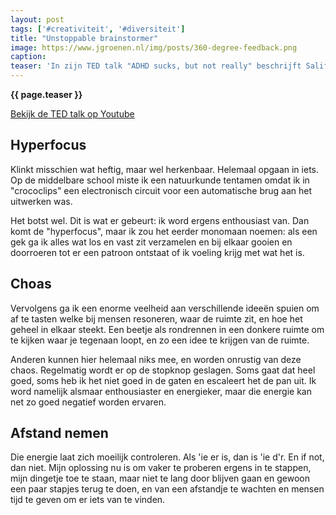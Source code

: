 ```yaml
---
layout: post
tags: ['#creativiteit', '#diversiteit']
title: "Unstoppable brainstormer"
image: https://www.jgroenen.nl/img/posts/360-degree-feedback.png
caption: 
teaser: 'In zijn TED talk "ADHD sucks, but not really" beschrijft Salif Mahamane hoe hij zijn hele leven te horen krijgt wat er allemaal mis met hem is, als hij weer eens niet oplet. En hoe hij wordt weggezet alsof hij niet normaal is.'
---
```

<strong>{{ page.teaser }}</strong>

[Bekijk de TED talk op Youtube](https://www.youtube.com/watch?v=fWCocjh5aK0)

## Hyperfocus

Klinkt misschien wat heftig, maar wel herkenbaar. Helemaal opgaan in iets. Op de middelbare school miste ik een natuurkunde tentamen omdat ik in "crococlips" een electronisch circuit voor een automatische brug aan het uitwerken was.

Het botst wel. Dit is wat er gebeurt: ik word ergens enthousiast van. Dan komt de "hyperfocus", maar ik zou het eerder monomaan noemen: als een gek ga ik alles wat los en vast zit verzamelen en bij elkaar gooien en doorroeren tot er een patroon ontstaat of ik voeling krijg met wat het is.

## Choas

Vervolgens ga ik een enorme veelheid aan verschillende ideeën spuien om af te tasten welke bij mensen resoneren, waar de ruimte zit, en hoe het geheel in elkaar steekt. Een beetje als rondrennen in een donkere ruimte om te kijken waar je tegenaan loopt, en zo een idee te krijgen van de ruimte.

Anderen kunnen hier helemaal niks mee, en worden onrustig van deze chaos. Regelmatig wordt er op de stopknop geslagen. Soms gaat dat heel goed, soms heb ik het niet goed in de gaten en escaleert het de pan uit. Ik word namelijk alsmaar enthousiaster en energieker, maar die energie kan net zo goed negatief worden ervaren.

## Afstand nemen

Die energie laat zich moeilijk controleren. Als 'ie er is, dan is 'ie d'r. En if not, dan niet. Mijn oplossing nu is om vaker te proberen ergens in te stappen, mijn dingetje toe te staan, maar niet te lang door blijven gaan en gewoon een paar stapjes terug te doen, en van een afstandje te wachten en mensen tijd te geven om er iets van te vinden.
